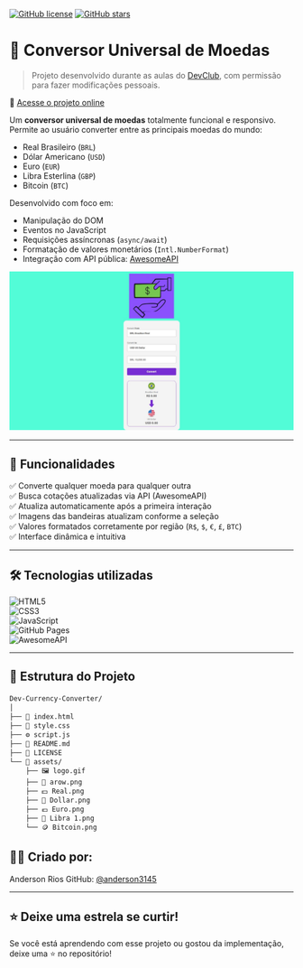 [![GitHub license](https://img.shields.io/github/license/Anderson3145/Dev-Currency-Converter?style=for-the-badge&color=blue)](https://github.com/Anderson3145/Dev-Currency-Converter/blob/master/LICENSE)
[![GitHub stars](https://img.shields.io/github/stars/Anderson3145/Dev-Currency-Converter?style=social)](https://github.com/Anderson3145/Dev-Currency-Converter)

# 💸 Conversor Universal de Moedas

> Projeto desenvolvido durante as aulas do [DevClub](https://devclub.com.br), com permissão para fazer modificações pessoais.

🔗 [Acesse o projeto online](https://anderson3145.github.io/Dev-Currency-Converter/)

Um **conversor universal de moedas** totalmente funcional e responsivo. Permite ao usuário converter entre as principais moedas do mundo:
- Real Brasileiro (`BRL`)
- Dólar Americano (`USD`)
- Euro (`EUR`)
- Libra Esterlina (`GBP`)
- Bitcoin (`BTC`)

Desenvolvido com foco em:
- Manipulação do DOM
- Eventos no JavaScript
- Requisições assíncronas (`async/await`)
- Formatação de valores monetários (`Intl.NumberFormat`)
- Integração com API pública: [AwesomeAPI](https://economia.awesomeapi.com.br)

<div align="center">
  <img src="https://raw.githubusercontent.com/Anderson3145/Dev-Currency-Converter/2c1ceabb33ce05a8ff877c86bfe7dacb0da3a8a0/assets/currency-converter.jpg" alt="Print do Conversor de Moedas" width="600"/>
</div>

---

## 🧠 Funcionalidades

✅ Converte qualquer moeda para qualquer outra  
✅ Busca cotações atualizadas via API (AwesomeAPI)  
✅ Atualiza automaticamente após a primeira interação  
✅ Imagens das bandeiras atualizam conforme a seleção  
✅ Valores formatados corretamente por região (`R$`, `$`, `€`, `£`, `BTC`)  
✅ Interface dinâmica e intuitiva

---

## 🛠 Tecnologias utilizadas

![HTML5](https://img.shields.io/badge/HTML5-E34F26?style=for-the-badge&logo=html5&logoColor=white)  
![CSS3](https://img.shields.io/badge/CSS3-1572B6?style=for-the-badge&logo=css3&logoColor=white)  
![JavaScript](https://img.shields.io/badge/JavaScript-F7DF1E?style=for-the-badge&logo=javascript&logoColor=black)  
![GitHub Pages](https://img.shields.io/badge/GitHub_Pages-2ea44f?style=for-the-badge&logo=github&logoColor=white)  
![AwesomeAPI](https://img.shields.io/badge/API-AwesomeAPI-blueviolet?style=for-the-badge&logo=webflow&logoColor=white)

---

## 📁 Estrutura do Projeto
```
Dev-Currency-Converter/
│
├── 🧾 index.html
├── 🎨 style.css
├── ⚙️ script.js
├── 📄 README.md
├── 📜 LICENSE
└── 📁 assets/
    ├── 🖼️ logo.gif
    ├── 🔁 arow.png
    ├── 💵 Real.png
    ├── 💸 Dollar.png
    ├── 💶 Euro.png
    ├── 🏦 Libra 1.png
    └── 🪙 Bitcoin.png
```
      
      
      
## 🙋‍♂️ Criado por:

Anderson Rios
GitHub: [@anderson3145](https://github.com/anderson3145)  

---

## ⭐ Deixe uma estrela se curtir!

Se você está aprendendo com esse projeto ou gostou da implementação, deixe uma ⭐ no repositório!
